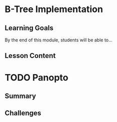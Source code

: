 # B-Tree Implementation

## Learning Goals

By the end of this module, students will be able to...

## Lesson Content

# TODO Panopto


## Summary


## Challenges